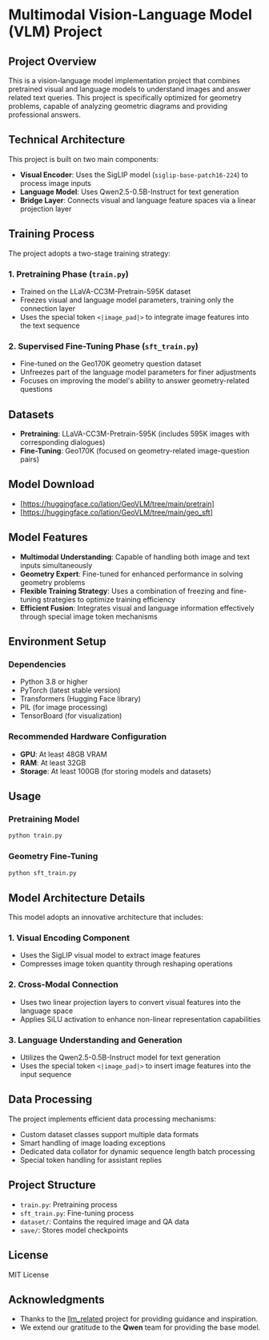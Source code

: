 # Multimodal Vision-Language Model (VLM) Project

## Project Overview
This is a vision-language model implementation project that combines pretrained visual and language models to understand images and answer related text queries. This project is specifically optimized for geometry problems, capable of analyzing geometric diagrams and providing professional answers.

## Technical Architecture
This project is built on two main components:
- **Visual Encoder**: Uses the SigLIP model (`siglip-base-patch16-224`) to process image inputs
- **Language Model**: Uses Qwen2.5-0.5B-Instruct for text generation
- **Bridge Layer**: Connects visual and language feature spaces via a linear projection layer

## Training Process
The project adopts a two-stage training strategy:

### 1. Pretraining Phase (`train.py`)
- Trained on the LLaVA-CC3M-Pretrain-595K dataset
- Freezes visual and language model parameters, training only the connection layer
- Uses the special token `<|image_pad|>` to integrate image features into the text sequence

### 2. Supervised Fine-Tuning Phase (`sft_train.py`)
- Fine-tuned on the Geo170K geometry question dataset
- Unfreezes part of the language model parameters for finer adjustments
- Focuses on improving the model's ability to answer geometry-related questions

## Datasets
- **Pretraining**: LLaVA-CC3M-Pretrain-595K (includes 595K images with corresponding dialogues)
- **Fine-Tuning**: Geo170K (focused on geometry-related image-question pairs)

## Model Download
- [https://huggingface.co/lation/GeoVLM/tree/main/pretrain]
- [https://huggingface.co/lation/GeoVLM/tree/main/geo_sft]

## Model Features
- **Multimodal Understanding**: Capable of handling both image and text inputs simultaneously
- **Geometry Expert**: Fine-tuned for enhanced performance in solving geometry problems
- **Flexible Training Strategy**: Uses a combination of freezing and fine-tuning strategies to optimize training efficiency
- **Efficient Fusion**: Integrates visual and language information effectively through special image token mechanisms

## Environment Setup
### Dependencies
- Python 3.8 or higher
- PyTorch (latest stable version)
- Transformers (Hugging Face library)
- PIL (for image processing)
- TensorBoard (for visualization)

### Recommended Hardware Configuration
- **GPU**: At least 48GB VRAM
- **RAM**: At least 32GB
- **Storage**: At least 100GB (for storing models and datasets)

## Usage
### Pretraining Model
```bash
python train.py
```

### Geometry Fine-Tuning
```bash
python sft_train.py
```


## Model Architecture Details
This model adopts an innovative architecture that includes:

### 1. Visual Encoding Component
- Uses the SigLIP visual model to extract image features
- Compresses image token quantity through reshaping operations

### 2. Cross-Modal Connection
- Uses two linear projection layers to convert visual features into the language space
- Applies SiLU activation to enhance non-linear representation capabilities

### 3. Language Understanding and Generation
- Utilizes the Qwen2.5-0.5B-Instruct model for text generation
- Uses the special token `<|image_pad|>` to insert image features into the input sequence

## Data Processing
The project implements efficient data processing mechanisms:
- Custom dataset classes support multiple data formats
- Smart handling of image loading exceptions
- Dedicated data collator for dynamic sequence length batch processing
- Special token handling for assistant replies

## Project Structure
- `train.py`: Pretraining process
- `sft_train.py`: Fine-tuning process
- `dataset/`: Contains the required image and QA data
- `save/`: Stores model checkpoints


## License
MIT License

## Acknowledgments 
- Thanks to the [llm_related](https://github.com/wyf3/llm_related/tree/main) project for providing guidance and inspiration. 
- We extend our gratitude to the **Qwen** team for providing the base model.
